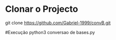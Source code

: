 ﻿# Clonar o Projecto
git clone https://github.com/Gabriel-1999/convB.git

#Execução
python3 conversao de bases.py